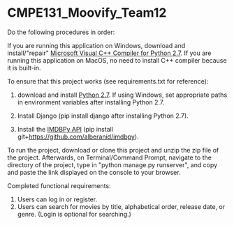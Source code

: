 # CMPE131_Moovify_Team12

Do the following procedures in order:

If you are running this application on Windows, download and install/"repair" [Microsoft Visual C++ Compiler for Python 2.7](https://www.microsoft.com/en-us/download/details.aspx?id=44266). If you are running this application on MacOS, no need to install C++ compiler because it is built-in.

To ensure that this project works (see requirements.txt for reference): 
1. download and install [Python 2.7](https://www.python.org/downloads/release/python-2713/). If using Windows, set appropriate paths in environment variables after installing Python 2.7.

2. Install Django (pip install django after installing Python 2.7).

3. Install the [IMDBPy API](https://github.com/alberanid/imdbpy) (pip install git+https://github.com/alberanid/imdbpy).

To run the project, download or clone this project and unzip the zip file of the project. Afterwards, on Terminal/Command Prompt, navigate to the directory of the project, type in "python manage.py runserver", and copy and paste the link displayed on the console to your browser.

Completed functional requirements:
1. Users can log in or register.
2. Users can search for movies by title, alphabetical order, release date, or genre. (Login is optional for searching.)